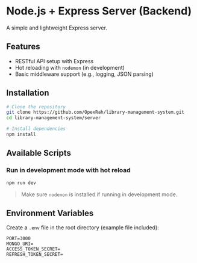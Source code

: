 # Node.js + Express Server (Backend)

A simple and lightweight Express server.

## Features

- RESTful API setup with Express
- Hot reloading with `nodemon` (in development)
- Basic middleware support (e.g., logging, JSON parsing)


## Installation

```bash
# Clone the repository
git clone https://github.com/OpexRah/library-management-system.git
cd library-management-system/server

# Install dependencies
npm install
```

## Available Scripts

### Run in development mode with hot reload

```bash
npm run dev
```

> Make sure `nodemon` is installed if running in development mode.


## Environment Variables

Create a `.env` file in the root directory (example file included):

```
PORT=3000
MONGO_URI=
ACCESS_TOKEN_SECRET=
REFRESH_TOKEN_SECRET=
```
